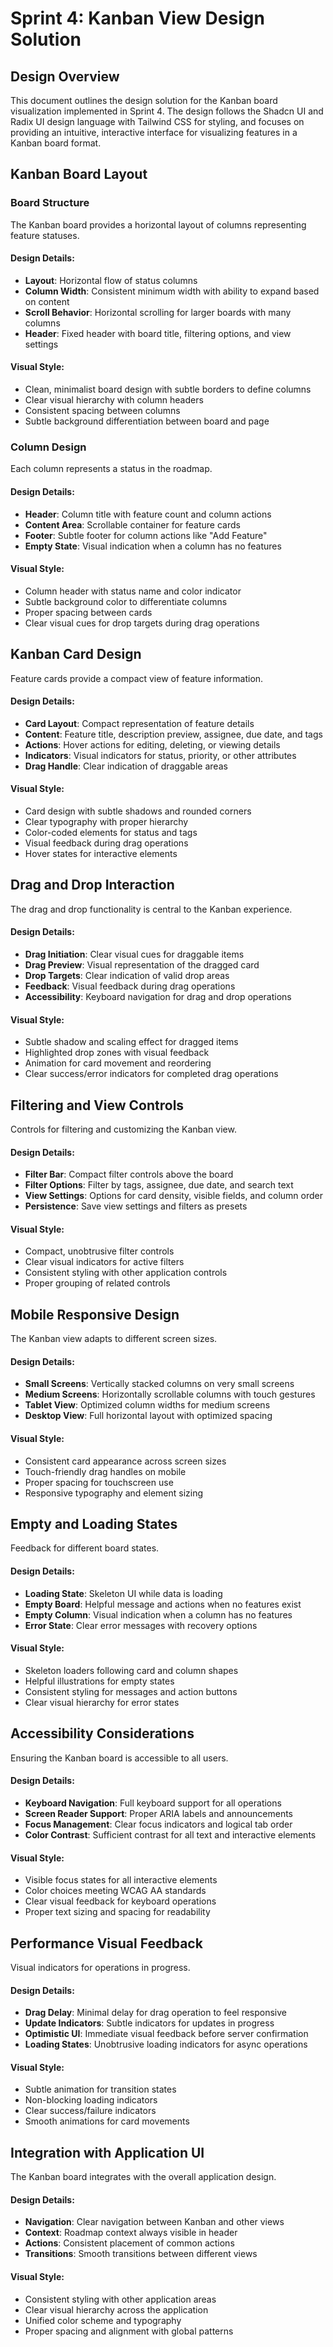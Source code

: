 # Sprint 4: Kanban View Design Solution

## Design Overview

This document outlines the design solution for the Kanban board visualization implemented in Sprint 4. The design follows the Shadcn UI and Radix UI design language with Tailwind CSS for styling, and focuses on providing an intuitive, interactive interface for visualizing features in a Kanban board format.

## Kanban Board Layout

### Board Structure

The Kanban board provides a horizontal layout of columns representing feature statuses.

#### Design Details:

- **Layout**: Horizontal flow of status columns
- **Column Width**: Consistent minimum width with ability to expand based on content
- **Scroll Behavior**: Horizontal scrolling for larger boards with many columns
- **Header**: Fixed header with board title, filtering options, and view settings

#### Visual Style:

- Clean, minimalist board design with subtle borders to define columns
- Clear visual hierarchy with column headers
- Consistent spacing between columns
- Subtle background differentiation between board and page

### Column Design

Each column represents a status in the roadmap.

#### Design Details:

- **Header**: Column title with feature count and column actions
- **Content Area**: Scrollable container for feature cards
- **Footer**: Subtle footer for column actions like "Add Feature"
- **Empty State**: Visual indication when a column has no features

#### Visual Style:

- Column header with status name and color indicator
- Subtle background color to differentiate columns
- Proper spacing between cards
- Clear visual cues for drop targets during drag operations

## Kanban Card Design

Feature cards provide a compact view of feature information.

#### Design Details:

- **Card Layout**: Compact representation of feature details
- **Content**: Feature title, description preview, assignee, due date, and tags
- **Actions**: Hover actions for editing, deleting, or viewing details
- **Indicators**: Visual indicators for status, priority, or other attributes
- **Drag Handle**: Clear indication of draggable areas

#### Visual Style:

- Card design with subtle shadows and rounded corners
- Clear typography with proper hierarchy
- Color-coded elements for status and tags
- Visual feedback during drag operations
- Hover states for interactive elements

## Drag and Drop Interaction

The drag and drop functionality is central to the Kanban experience.

#### Design Details:

- **Drag Initiation**: Clear visual cues for draggable items
- **Drag Preview**: Visual representation of the dragged card
- **Drop Targets**: Clear indication of valid drop areas
- **Feedback**: Visual feedback during drag operations
- **Accessibility**: Keyboard navigation for drag and drop operations

#### Visual Style:

- Subtle shadow and scaling effect for dragged items
- Highlighted drop zones with visual feedback
- Animation for card movement and reordering
- Clear success/error indicators for completed drag operations

## Filtering and View Controls

Controls for filtering and customizing the Kanban view.

#### Design Details:

- **Filter Bar**: Compact filter controls above the board
- **Filter Options**: Filter by tags, assignee, due date, and search text
- **View Settings**: Options for card density, visible fields, and column order
- **Persistence**: Save view settings and filters as presets

#### Visual Style:

- Compact, unobtrusive filter controls
- Clear visual indicators for active filters
- Consistent styling with other application controls
- Proper grouping of related controls

## Mobile Responsive Design

The Kanban view adapts to different screen sizes.

#### Design Details:

- **Small Screens**: Vertically stacked columns on very small screens
- **Medium Screens**: Horizontally scrollable columns with touch gestures
- **Tablet View**: Optimized column widths for medium screens
- **Desktop View**: Full horizontal layout with optimized spacing

#### Visual Style:

- Consistent card appearance across screen sizes
- Touch-friendly drag handles on mobile
- Proper spacing for touchscreen use
- Responsive typography and element sizing

## Empty and Loading States

Feedback for different board states.

#### Design Details:

- **Loading State**: Skeleton UI while data is loading
- **Empty Board**: Helpful message and actions when no features exist
- **Empty Column**: Visual indication when a column has no features
- **Error State**: Clear error messages with recovery options

#### Visual Style:

- Skeleton loaders following card and column shapes
- Helpful illustrations for empty states
- Consistent styling for messages and action buttons
- Clear visual hierarchy for error states

## Accessibility Considerations

Ensuring the Kanban board is accessible to all users.

#### Design Details:

- **Keyboard Navigation**: Full keyboard support for all operations
- **Screen Reader Support**: Proper ARIA labels and announcements
- **Focus Management**: Clear focus indicators and logical tab order
- **Color Contrast**: Sufficient contrast for all text and interactive elements

#### Visual Style:

- Visible focus states for all interactive elements
- Color choices meeting WCAG AA standards
- Clear visual feedback for keyboard operations
- Proper text sizing and spacing for readability

## Performance Visual Feedback

Visual indicators for operations in progress.

#### Design Details:

- **Drag Delay**: Minimal delay for drag operation to feel responsive
- **Update Indicators**: Subtle indicators for updates in progress
- **Optimistic UI**: Immediate visual feedback before server confirmation
- **Loading States**: Unobtrusive loading indicators for async operations

#### Visual Style:

- Subtle animation for transition states
- Non-blocking loading indicators
- Clear success/failure indicators
- Smooth animations for card movements

## Integration with Application UI

The Kanban board integrates with the overall application design.

#### Design Details:

- **Navigation**: Clear navigation between Kanban and other views
- **Context**: Roadmap context always visible in header
- **Actions**: Consistent placement of common actions
- **Transitions**: Smooth transitions between different views

#### Visual Style:

- Consistent styling with other application areas
- Clear visual hierarchy across the application
- Unified color scheme and typography
- Proper spacing and alignment with global patterns 